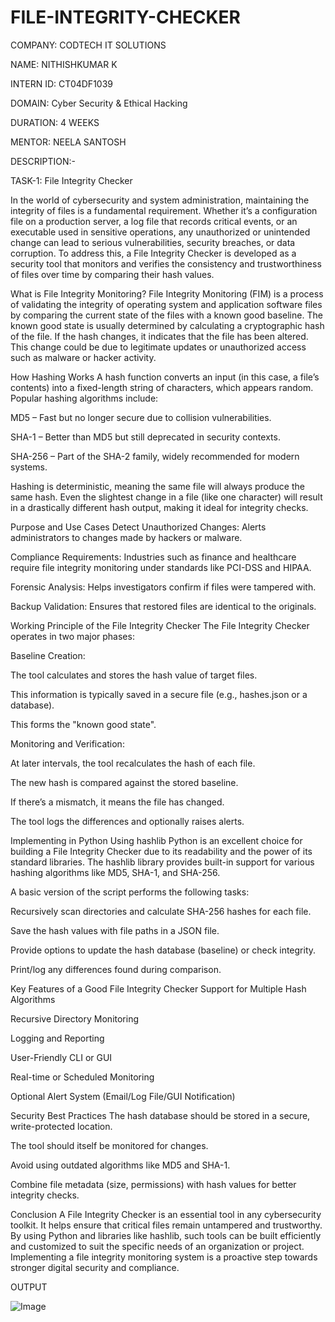 # FILE-INTEGRITY-CHECKER

COMPANY: CODTECH IT SOLUTIONS

NAME: NITHISHKUMAR K

INTERN ID: CT04DF1039

DOMAIN: Cyber Security & Ethical Hacking

DURATION: 4 WEEKS

MENTOR: NEELA SANTOSH

DESCRIPTION:-

TASK-1: File Integrity Checker

In the world of cybersecurity and system administration, maintaining the integrity of files is a fundamental requirement. Whether it’s a configuration file on a production server, a log file that records critical events, or an executable used in sensitive operations, any unauthorized or unintended change can lead to serious vulnerabilities, security breaches, or data corruption. To address this, a File Integrity Checker is developed as a security tool that monitors and verifies the consistency and trustworthiness of files over time by comparing their hash values.

What is File Integrity Monitoring?
File Integrity Monitoring (FIM) is a process of validating the integrity of operating system and application software files by comparing the current state of the files with a known good baseline. The known good state is usually determined by calculating a cryptographic hash of the file. If the hash changes, it indicates that the file has been altered. This change could be due to legitimate updates or unauthorized access such as malware or hacker activity.

How Hashing Works
A hash function converts an input (in this case, a file’s contents) into a fixed-length string of characters, which appears random. Popular hashing algorithms include:

MD5 – Fast but no longer secure due to collision vulnerabilities.

SHA-1 – Better than MD5 but still deprecated in security contexts.

SHA-256 – Part of the SHA-2 family, widely recommended for modern systems.

Hashing is deterministic, meaning the same file will always produce the same hash. Even the slightest change in a file (like one character) will result in a drastically different hash output, making it ideal for integrity checks.

Purpose and Use Cases
Detect Unauthorized Changes: Alerts administrators to changes made by hackers or malware.

Compliance Requirements: Industries such as finance and healthcare require file integrity monitoring under standards like PCI-DSS and HIPAA.

Forensic Analysis: Helps investigators confirm if files were tampered with.

Backup Validation: Ensures that restored files are identical to the originals.

Working Principle of the File Integrity Checker
The File Integrity Checker operates in two major phases:

Baseline Creation:

The tool calculates and stores the hash value of target files.

This information is typically saved in a secure file (e.g., hashes.json or a database).

This forms the "known good state".

Monitoring and Verification:

At later intervals, the tool recalculates the hash of each file.

The new hash is compared against the stored baseline.

If there’s a mismatch, it means the file has changed.

The tool logs the differences and optionally raises alerts.

Implementing in Python Using hashlib
Python is an excellent choice for building a File Integrity Checker due to its readability and the power of its standard libraries. The hashlib library provides built-in support for various hashing algorithms like MD5, SHA-1, and SHA-256.

A basic version of the script performs the following tasks:

Recursively scan directories and calculate SHA-256 hashes for each file.

Save the hash values with file paths in a JSON file.

Provide options to update the hash database (baseline) or check integrity.

Print/log any differences found during comparison.

Key Features of a Good File Integrity Checker
Support for Multiple Hash Algorithms

Recursive Directory Monitoring

Logging and Reporting

User-Friendly CLI or GUI

Real-time or Scheduled Monitoring

Optional Alert System (Email/Log File/GUI Notification)

Security Best Practices
The hash database should be stored in a secure, write-protected location.

The tool should itself be monitored for changes.

Avoid using outdated algorithms like MD5 and SHA-1.

Combine file metadata (size, permissions) with hash values for better integrity checks.

Conclusion
A File Integrity Checker is an essential tool in any cybersecurity toolkit. It helps ensure that critical files remain untampered and trustworthy. By using Python and libraries like hashlib, such tools can be built efficiently and customized to suit the specific needs of an organization or project. Implementing a file integrity monitoring system is a proactive step towards stronger digital security and compliance.





OUTPUT

![Image](https://github.com/user-attachments/assets/b8f61a8e-2643-4cee-92a5-2b57203c113a)





